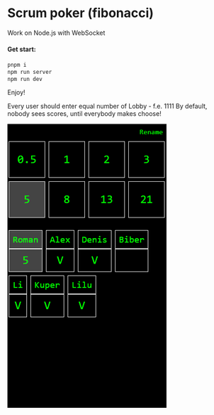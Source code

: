 # Scrum poker (fibonacci)

Work on Node.js with WebSocket

#### Get start:
```
pnpm i
npm run server
npm run dev
```
Enjoy!

Every user should enter equal number of Lobby - f.e. 1111 
By default, nobody sees scores, until everybody makes choose!


![](scrum-poker.PNG)


